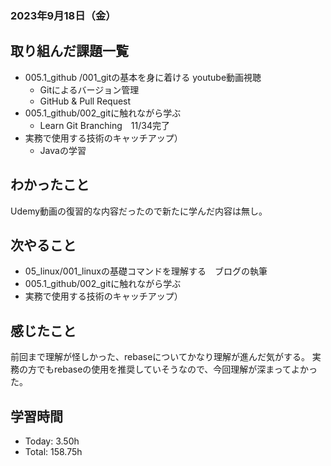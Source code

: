 ### 2023年9月18日（金）

## 取り組んだ課題一覧
- 005.1_github /001_gitの基本を身に着ける youtube動画視聴
  - Gitによるバージョン管理
  - GitHub & Pull Request
- 005.1_github/002_gitに触れながら学ぶ
  - Learn Git Branching　11/34完了
- 実務で使用する技術のキャッチアップ）
  - Javaの学習

## わかったこと
Udemy動画の復習的な内容だったので新たに学んだ内容は無し。
## 次やること
- 05_linux/001_linuxの基礎コマンドを理解する　ブログの執筆
- 005.1_github/002_gitに触れながら学ぶ
- 実務で使用する技術のキャッチアップ）

## 感じたこと
前回まで理解が怪しかった、rebaseについてかなり理解が進んだ気がする。
実務の方でもrebaseの使用を推奨していそうなので、今回理解が深まってよかった。

## 学習時間
- Today: 3.50h
- Total: 158.75h
